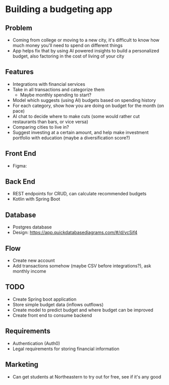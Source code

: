 # Building a budgeting app

## Problem
- Coming from college or moving to a new city, it's difficult to know how much money you'll need to spend on different things
- App helps fix that by using AI powered insights to build a personalized budget, also factoring in the cost of living of your city

## Features
- Integrations with financial services
- Take in all transactions and categorize them
  - Maybe monthly spending to start?
- Model which suggests (using AI) budgets based on spending history
- For each category, show how you are doing on budget for the month (on pace)
- AI chat to decide where to make cuts (some would rather cut restaurants than bars, or vice versa)
- Comparing cities to live in? 
- Suggest investing at a certain amount, and help make investment portfolio with education (maybe a diversification score?)

## Front End
- Figma: 

## Back End
- REST endpoints for CRUD, can calculate recommended budgets
- Kotlin with Spring Boot

## Database
- Postgres database
- Design: https://app.quickdatabasediagrams.com/#/d/vcSif4

## Flow
- Create new account
- Add transactions somehow (maybe CSV before integrations?), ask monthly income

## TODO
- Create Spring boot application
- Store simple budget data (inflows outflows)
- Create model to predict budget and where budget can be improved
- Create front end to consume backend

## Requirements
- Authentication (Auth0)
- Legal requirements for storing financial information

## Marketing
- Can get students at Northeastern to try out for free, see if it's any good